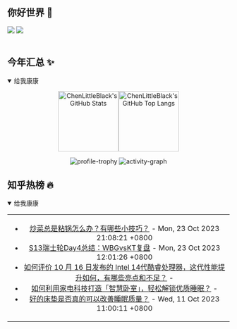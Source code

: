 ## 你好世界 👋

[![](https://img.shields.io/badge/@ChenLittleBlack-1a6c81?style=flat&logo=java&logoColor=1a6c81&label=Java&colorA=ffffff)](https://www.java.com/)
[![](https://img.shields.io/badge/@ChenLittleBlack-41b883?style=flat&logo=vuedotjs&logoColor=41b883&label=Vue&colorA=ffffff)](https://cn.vuejs.org/)

<div align="center">

<img alt="" src="https://readme-typing-svg.herokuapp.com?font=Consolas&center=true&vCenter=true&width=800&height=60&lines=The+traveler+often+arrives%2C+and+the+doer+often+succeeds.">
<img width="800"  height="3" alt="" src="https://camo.githubusercontent.com/82291b0fe831bfc6781e07fc5090cbd0a8b912bb8b8d4fec0696c881834f81ac/68747470733a2f2f70726f626f742e6d656469612f394575424971676170492e676966">

</div>


## 今年汇总 ✨

<details open>

<summary>给我康康</summary>

<div align="center">

<img height="137px" alt="ChenLittleBlack's GitHub Stats" src="https://github-readme-stats-roan-delta.vercel.app/api?username=ChenLittleBlack&hide_title=false&hide_border=true&show_icons=true&include_all_commits=true&line_height=21&bg_color=0,EC6C6C,FFD479,FFFC79,73FA79&theme=graywhite&locale=cn" /><img align="" height="137px" alt="ChenLittleBlack's GitHub Top Langs" src="https://github-readme-stats-roan-delta.vercel.app/api/top-langs/?username=ChenLittleBlack&hide_title=false&hide_border=true&layout=compact&bg_color=0,73FA79,73FDFF,D783FF&theme=graywhite&locale=cn" />

<img alt="profile-trophy" src="https://github-profile-trophy.vercel.app/?username=ChenLittleBlack&theme=algolia&column=-1" />

<img alt="activity-graph" src="https://activity-graph.herokuapp.com/graph?username=ChenLittleBlack&theme=github" />

</div>

</details>


## 知乎热榜 🔥

<details open>

<summary>给我康康</summary>

<div align="center">

<table style="height: 300px;">
<tr>
<td align="center" valign="middle">

<!-- START_SECTION:blog -->
* <a href='http://www.zhihu.com/question/569232968/answer/3257910878?utm_campaign=rss&utm_medium=rss&utm_source=rss&utm_content=title' target='_blank'>炒菜总是粘锅怎么办？有哪些小技巧？</a> - Mon, 23 Oct 2023 21:08:21 +0800
* <a href='http://zhuanlan.zhihu.com/p/662761474?utm_campaign=rss&utm_medium=rss&utm_source=rss&utm_content=title' target='_blank'>S13瑞士轮Day4总结：WBGvsKT复盘</a> - Mon, 23 Oct 2023 12:01:26 +0800
* <a href='http://www.zhihu.com/question/626356832/answer/3253813768?utm_campaign=rss&utm_medium=rss&utm_source=rss&utm_content=title' target='_blank'>如何评价 10 月 16 日发布的 Intel 14代酷睿处理器，这代性能提升如何，有哪些亮点和不足？</a> - 
* <a href='http://www.zhihu.com/question/622756019/answer/3246588288?utm_campaign=rss&utm_medium=rss&utm_source=rss&utm_content=title' target='_blank'>如何利用家电科技打造「智慧卧室」，轻松解锁优质睡眠？</a> - 
* <a href='http://www.zhihu.com/question/622755882/answer/3244710657?utm_campaign=rss&utm_medium=rss&utm_source=rss&utm_content=title' target='_blank'>好的床垫是否真的可以改善睡眠质量？</a> - Wed, 11 Oct 2023 11:00:11 +0800
<!-- END_SECTION:blog -->

</td>
</tr>
</table>

</div>
</details>
